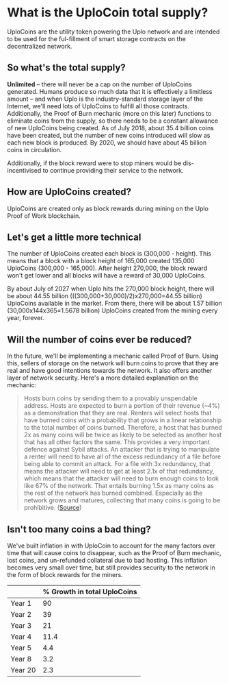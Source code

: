 # What is the UploCoin total supply?

UploCoins are the utility token powering the Uplo network and are intended to be used for the ful-fillment of smart storage contracts on the decentralized network.

## So what's the total supply?

**Unlimited** – there will never be a cap on the number of UploCoins generated. Humans produce so much data that it is effectively a limitless amount – and when Uplo is the industry-standard storage layer of the Internet, we'll need lots of UploCoins to fulfill all those contracts. Additionally, the Proof of Burn mechanic \(more on this later\) functions to eliminate coins from the supply, so there needs to be a constant allowance of new UploCoins being created. As of July 2018, about 35.4 billion coins have been created, but the number of new coins introduced will slow as each new block is produced. By 2020, we should have about 45 billion coins in circulation.

Additionally, if the block reward were to stop miners would be dis-incentivised to continue providing their service to the network.

## How are UploCoins created?

UploCoins are created only as block rewards during mining on the Uplo Proof of Work blockchain.

## Let's get a little more technical

The number of UploCoins created each block is \(300,000 - height\). This means that a block with a block height of 165,000 created 135,000 UploCoins \(300,000 - 165,000\). After height 270,000, the block reward won't get lower and all blocks will have a reward of 30,000 UploCoins.

By about July of 2027 when Uplo hits the 270,000 block height, there will be about 44.55 billion \(\(\(300,000+30,000\)/2\)x270,000=44.55 billion\) UploCoins available in the market. From there, there will be about 1.57 billion \(30,000x144x365=1.5678 billion\) UploCoins created from the mining every year, forever. 

## Will the number of coins ever be reduced?

In the future, we'll be implementing a mechanic called Proof of Burn. Using this, sellers of storage on the network will burn coins to prove that they are real and have good intentions towards the network. It also offers another layer of network security. Here's a more detailed explanation on the mechanic:

> Hosts burn coins by sending them to a provably unspendable address. Hosts are expected to burn a portion of their revenue \(~4%\) as a demonstration that they are real. Renters will select hosts that have burned coins with a probability that grows in a linear relationship to the total number of coins burned. Therefore, a host that has burned 2x as many coins will be twice as likely to be selected as another host that has all other factors the same. This provides a very important defence against Sybil attacks. An attacker that is trying to manipulate a renter will need to have all of the excess redundancy of a file before being able to commit an attack. For a file with 3x redundancy, that means the attacker will need to get at least 2.1x of that redundancy, which means that the attacker will need to burn enough coins to look like 67% of the network. That entails burning 1.5x as many coins as the rest of the network has burned combined. Especially as the network grows and matures, collecting that many coins is going to be prohibitive. \([Source](https://forum.uplo.tech/topic/108/how-uplo-works)\)

## Isn't too many coins a bad thing?

We've built inflation in with UploCoin to account for the many factors over time that will cause coins to disappear, such as the Proof of Burn mechanic, lost coins, and un-refunded collateral due to bad hosting. This inflation becomes very small over time, but still provides security to the network in the form of block rewards for the miners.

|  | % Growth in total UploCoins |
| :--- | :--- |
| Year 1 | 90 |
| Year 2 | 39 |
| Year 3 | 21 |
| Year 4 | 11.4 |
| Year 5 | 4.4 |
| Year 8 | 3.2 |
| Year 20 | 2.3 |

